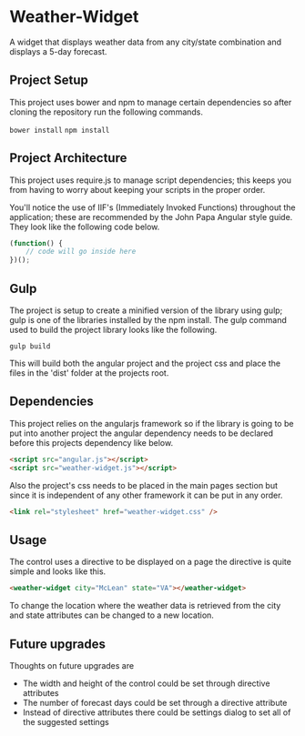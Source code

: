 # Weather-Widget
A widget that displays weather data from any city/state combination and displays a 5-day forecast.

## Project Setup
This project uses bower and npm to manage certain dependencies so after cloning the repository run the following commands.

`bower install`
`npm install`

## Project Architecture
This project uses require.js to manage script dependencies; this keeps you from having to worry about keeping your scripts in the proper order.
 
You'll notice the use of IIF's (Immediately Invoked Functions) throughout the application; these are recommended by the John Papa Angular style guide. They look like the following code below.
  
```javascript
(function() {
    // code will go inside here
})();
```

## Gulp
The project is setup to create a minified version of the library using gulp; gulp is one of the libraries installed by the npm install. The gulp command used to build the project library looks like the following.

`gulp build`

This will build both the angular project and the project css and place the files in the 'dist' folder at the projects root.

## Dependencies
This project relies on the angularjs framework so if the library is going to be put into another project the angular dependency needs to be declared before this projects dependency like below.

```html
<script src="angular.js"></script>
<script src="weather-widget.js"></script>
```

Also the project's css needs to be placed in the main pages <head> section but since it is independent of any other framework it can be put in any order.

```html
<link rel="stylesheet" href="weather-widget.css" />
```

## Usage
The control uses a directive to be displayed on a page the directive is quite simple and looks like this.

```html
<weather-widget city="McLean" state="VA"></weather-widget>
```

To change the location where the weather data is retrieved from the city and state attributes can be changed to a new location.

## Future upgrades
Thoughts on future upgrades are

- The width and height of the control could be set through directive attributes
- The number of forecast days could be set through a directive attribute
- Instead of directive attributes there could be settings dialog to set all of the suggested settings